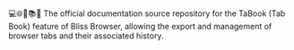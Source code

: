 💻️🌐️🌳️📚️📖️ The official documentation source repository for the TaBook (Tab Book) feature of Bliss Browser, allowing the export and management of browser tabs and their associated history.
